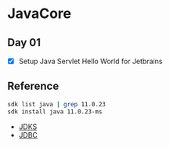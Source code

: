 # JavaCore

## Day 01

- [x] Setup Java Servlet Hello World for Jetbrains

## Reference

```sh
sdk list java | grep 11.0.23
sdk install java 11.0.23-ms
```

- [JDKS](https://sdkman.io/jdks#open)
- [JDBC](https://www.tutorialspoint.com/jdbc/jdbc-db-connections.htm)